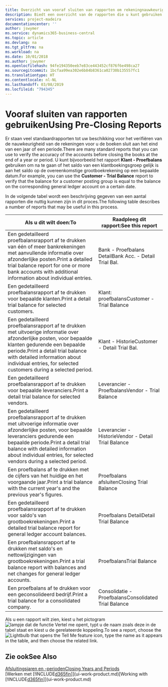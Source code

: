 ```yaml
---
title: Overzicht van vooraf sluiten van rapporten om rekeningnauwkeurigheid te verifiëren | Microsoft Docs
description: Biedt een overzicht van de rapporten die u kunt gebruiken om de nauwkeurigheid te verifiëren van rekeningen voordat de boeken worden gesloten aan het eind van een jaar of een periode.
services: project-madeira
documentationcenter: ''
author: jswymer
ms.service: dynamics365-business-central
ms.topic: article
ms.devlang: na
ms.tgt_pltfrm: na
ms.workload: na
ms.date: 10/01/2018
ms.author: jswymer
ms.openlocfilehash: 94fe194350eeb7e83ce443452cf876f6e498ca27
ms.sourcegitcommit: 1bcfaa99ea302e6b84b8361ca02730b135557fc1
ms.translationtype: HT
ms.contentlocale: nl-NL
ms.lasthandoff: 03/08/2019
ms.locfileid: "794345"
---
```

# <a name="using-pre-closing-reports"></a><span data-ttu-id="dad2f-103">Vooraf sluiten van rapporten gebruiken</span><span class="sxs-lookup"><span data-stu-id="dad2f-103">Using Pre-Closing Reports</span></span>
<span data-ttu-id="dad2f-104">Er staan veel standaardrapporten tot uw beschikking voor het verifiëren van de nauwkeurigheid van de rekeningen voor u de boeken sluit aan het eind van een jaar of een periode.</span><span class="sxs-lookup"><span data-stu-id="dad2f-104">There are many standard reports that you can use to verify the accuracy of the accounts before closing the books at the end of a year or period.</span></span> <span data-ttu-id="dad2f-105">U kunt bijvoorbeeld het rapport **Klant - Proefbalans** gebruiken om na te gaan of het saldo van een klantboekingsgroep gelijk is aan het saldo op de overeenkomstige grootboekrekening op een bepaalde datum.</span><span class="sxs-lookup"><span data-stu-id="dad2f-105">For example, you can use the **Customer - Trial Balance** report to verify that the balance for a customer posting group is equal to the balance on the corresponding general ledger account on a certain date.</span></span>

<span data-ttu-id="dad2f-106">In de volgende tabel wordt een beschrijving gegeven van een aantal rapporten die nuttig kunnen zijn in dit proces.</span><span class="sxs-lookup"><span data-stu-id="dad2f-106">The following table describes a number of reports that may be useful in this process.</span></span>

| <span data-ttu-id="dad2f-107">Als u dit wilt doen:</span><span class="sxs-lookup"><span data-stu-id="dad2f-107">To</span></span> | <span data-ttu-id="dad2f-108">Raadpleeg dit rapport:</span><span class="sxs-lookup"><span data-stu-id="dad2f-108">See this report</span></span> |
| --- | --- |
| <span data-ttu-id="dad2f-109">Een gedetailleerd proefbalansrapport af te drukken van één of meer bankrekeningen met aanvullende informatie over afzonderlijke posten.</span><span class="sxs-lookup"><span data-stu-id="dad2f-109">Print a detailed trial balance report for one or more bank accounts with additional information about individual entries.</span></span> |<span data-ttu-id="dad2f-110">Bank - Proefbalans Detail</span><span class="sxs-lookup"><span data-stu-id="dad2f-110">Bank Acc. - Detail Trial Bal.</span></span> |
| <span data-ttu-id="dad2f-111">Een gedetailleerd proefbalansrapport af te drukken voor bepaalde klanten.</span><span class="sxs-lookup"><span data-stu-id="dad2f-111">Print a detail trial balance for selected customers.</span></span> |<span data-ttu-id="dad2f-112">Klant: proefbalans</span><span class="sxs-lookup"><span data-stu-id="dad2f-112">Customer - Trial Balance</span></span> |
| <span data-ttu-id="dad2f-113">Een gedetailleerd proefbalansrapport af te drukken met uitvoerige informatie over afzonderlijke posten, voor bepaalde klanten gedurende een bepaalde periode.</span><span class="sxs-lookup"><span data-stu-id="dad2f-113">Print a detail trial balance with detailed information about individual entries, for selected customers during a selected period.</span></span> |<span data-ttu-id="dad2f-114">Klant - Historie</span><span class="sxs-lookup"><span data-stu-id="dad2f-114">Customer - Detail Trial Bal.</span></span> |
| <span data-ttu-id="dad2f-115">Een gedetailleerd proefbalansrapport af te drukken voor bepaalde leveranciers.</span><span class="sxs-lookup"><span data-stu-id="dad2f-115">Print a detail trial balance for selected vendors.</span></span> |<span data-ttu-id="dad2f-116">Leverancier - Proefbalans</span><span class="sxs-lookup"><span data-stu-id="dad2f-116">Vendor - Trial Balance</span></span> |
| <span data-ttu-id="dad2f-117">Een gedetailleerd proefbalansrapport af te drukken met uitvoerige informatie over afzonderlijke posten, voor bepaalde leveranciers gedurende een bepaalde periode.</span><span class="sxs-lookup"><span data-stu-id="dad2f-117">Print a detail trial balance with detailed information about individual entries, for selected vendors during a selected period.</span></span> |<span data-ttu-id="dad2f-118">Leverancier - Historie</span><span class="sxs-lookup"><span data-stu-id="dad2f-118">Vendor - Detail Trial Balance</span></span> |
| <span data-ttu-id="dad2f-119">Een proefbalans af te drukken met de cijfers van het huidige en het voorgaande jaar.</span><span class="sxs-lookup"><span data-stu-id="dad2f-119">Print a trial balance with the current year's and the previous year's figures.</span></span> |<span data-ttu-id="dad2f-120">Proefbalans afsluiten</span><span class="sxs-lookup"><span data-stu-id="dad2f-120">Closing Trial Balance</span></span> |
| <span data-ttu-id="dad2f-121">Een gedetailleerd proefbalansrapport af te drukken voor saldo's van grootboekrekeningen.</span><span class="sxs-lookup"><span data-stu-id="dad2f-121">Print a detailed trial balance report for general ledger account balances.</span></span> |<span data-ttu-id="dad2f-122">Proefbalans Detail</span><span class="sxs-lookup"><span data-stu-id="dad2f-122">Detail Trial Balance</span></span> |
| <span data-ttu-id="dad2f-123">Een proefbalansrapport af te drukken met saldo's en nettowijzigingen van grootboekrekeningen.</span><span class="sxs-lookup"><span data-stu-id="dad2f-123">Print a trial balance report with balances and net changes for general ledger accounts.</span></span> |<span data-ttu-id="dad2f-124">Proefbalans</span><span class="sxs-lookup"><span data-stu-id="dad2f-124">Trial Balance</span></span> |
| <span data-ttu-id="dad2f-125">Een proefbalans af te drukken voor een geconsolideerd bedrijf.</span><span class="sxs-lookup"><span data-stu-id="dad2f-125">Print a trial balance for a consolidated company.</span></span> |<span data-ttu-id="dad2f-126">Consolidatie - Proefbalans</span><span class="sxs-lookup"><span data-stu-id="dad2f-126">Consolidated Trial Balance</span></span> |

<span data-ttu-id="dad2f-127">Als u een rapport wilt zien, kiest u het pictogram ![lampje dat de functie Vertel me opent](media/ui-search/search_small.png "Vertel me wat u wilt doen"), typt u de naam zoals deze in de tabel staat en kiest u de gerelateerde koppeling.</span><span class="sxs-lookup"><span data-stu-id="dad2f-127">To see a report, choose the ![Lightbulb that opens the Tell Me feature](media/ui-search/search_small.png "Tell me what you want to do") icon, type the name as it appears in the table, and then choose the related link.</span></span>

## <a name="see-also"></a><span data-ttu-id="dad2f-128">Zie ook</span><span class="sxs-lookup"><span data-stu-id="dad2f-128">See Also</span></span>
[<span data-ttu-id="dad2f-129">Afsluitingsjaren en -perioden</span><span class="sxs-lookup"><span data-stu-id="dad2f-129">Closing Years and Periods</span></span>](year-close-years-periods.md)  
<span data-ttu-id="dad2f-130">[Werken met [!INCLUDE[d365fin](includes/d365fin_md.md)]](ui-work-product.md)</span><span class="sxs-lookup"><span data-stu-id="dad2f-130">[Working with [!INCLUDE[d365fin](includes/d365fin_md.md)]](ui-work-product.md)</span></span>

